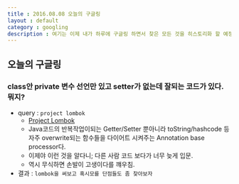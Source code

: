 ```yaml
---
title : 2016.08.08 오늘의 구글링
layout : default
category : googling
description : 여기는 이제 내가 하루에 구글링 하면서 찾은 모든 것을 히스토리화 할 예정. 한 번 찾아본거를 다시 내가 씹어 남김으로써 머리에 좀 더 잘 남기려고.
---
```


## 오늘의 구글링

### class안 private 변수 선언만 있고 setter가 없는데 잘되는 코드가 있다. 뭐지?
- query : `project lombok`
  - [Project Lombok](https://projectlombok.org/)
  - Java코드의 반복작업이되는 Getter/Setter 뿐아니라 toString/hashcode 등 자주 overwrite되는 함수들을 다이어트 시켜주는 Annotation base processor다.
  - 이제야 이런 것을 알다니; 다른 사람 코드 보다가 너무 늦게 입문.
  - 역시 무식하면 손발이 고생이다를 꺠우침.
- 결과 : `lombok을 써보고 혹시모를 단점들도 좀 찾아보자`

